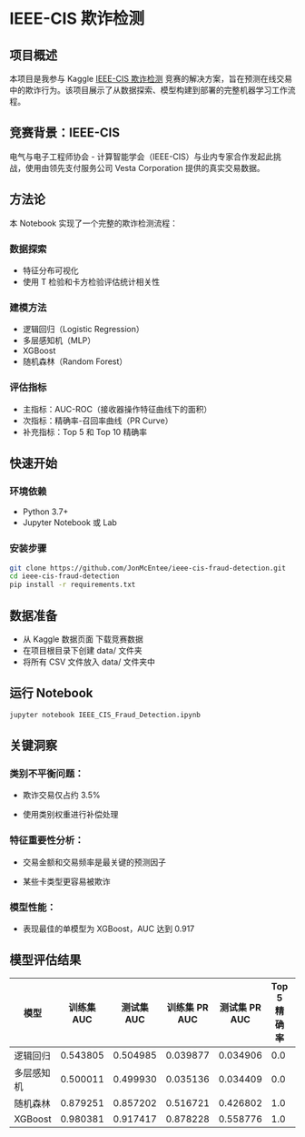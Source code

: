 # IEEE-CIS 欺诈检测

## 项目概述

本项目是我参与 Kaggle [IEEE-CIS 欺诈检测](https://www.kaggle.com/c/ieee-fraud-detection) 竞赛的解决方案，旨在预测在线交易中的欺诈行为。该项目展示了从数据探索、模型构建到部署的完整机器学习工作流程。

## 竞赛背景：IEEE-CIS

电气与电子工程师协会 - 计算智能学会（IEEE-CIS）与业内专家合作发起此挑战，使用由领先支付服务公司 Vesta Corporation 提供的真实交易数据。

## 方法论

本 Notebook 实现了一个完整的欺诈检测流程：

### 数据探索
- 特征分布可视化
- 使用 T 检验和卡方检验评估统计相关性

### 建模方法
- 逻辑回归（Logistic Regression）
- 多层感知机（MLP）
- XGBoost
- 随机森林（Random Forest）

### 评估指标
- 主指标：AUC-ROC（接收器操作特征曲线下的面积）
- 次指标：精确率-召回率曲线（PR Curve）
- 补充指标：Top 5 和 Top 10 精确率

## 快速开始

### 环境依赖
- Python 3.7+
- Jupyter Notebook 或 Lab

### 安装步骤

```bash
git clone https://github.com/JonMcEntee/ieee-cis-fraud-detection.git
cd ieee-cis-fraud-detection
pip install -r requirements.txt
```

## 数据准备
- 从 Kaggle 数据页面 下载竞赛数据
- 在项目根目录下创建 data/ 文件夹
- 将所有 CSV 文件放入 data/ 文件夹中


## 运行 Notebook
```bash
jupyter notebook IEEE_CIS_Fraud_Detection.ipynb
```

## 关键洞察
### 类别不平衡问题：
- 欺诈交易仅占约 3.5%

- 使用类别权重进行补偿处理

### 特征重要性分析：

- 交易金额和交易频率是最关键的预测因子

- 某些卡类型更容易被欺诈

### 模型性能：

- 表现最佳的单模型为 XGBoost，AUC 达到 0.917

## 模型评估结果
| 模型      | 训练集 AUC  | 测试集 AUC  | 训练集 PR AUC | 测试集 PR AUC | Top 5 精确率 | Top 10 精确率 |
| ------- | -------- | -------- | ---------- | ---------- | --------- | ---------- |
| 逻辑回归    | 0.543805 | 0.504985 | 0.039877   | 0.034906   | 0.0       | 0.0        |
| 多层感知机   | 0.500011 | 0.499930 | 0.035136   | 0.034409   | 0.0       | 0.0        |
| 随机森林    | 0.879251 | 0.857202 | 0.516721   | 0.426802   | 1.0       | 1.0        |
| XGBoost | 0.980381 | 0.917417 | 0.878228   | 0.558776   | 1.0       | 1.0        |
